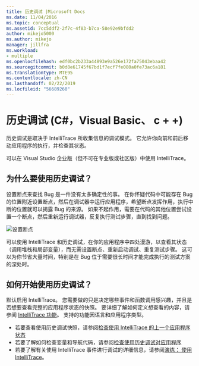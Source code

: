 ```yaml
---
title: 历史调试 |Microsoft Docs
ms.date: 11/04/2016
ms.topic: conceptual
ms.assetid: 7cc5ddf2-2f7c-4f83-b7ca-58e92e9bfdd2
author: mikejo5000
ms.author: mikejo
manager: jillfra
ms.workload:
- multiple
ms.openlocfilehash: edf0bc2b233a44893e9a526e172fa75043ebaa42
ms.sourcegitcommit: b0d8e61745f67bd1f7ecf7fe080a0fe73ac6a181
ms.translationtype: MTE95
ms.contentlocale: zh-CN
ms.lasthandoff: 02/22/2019
ms.locfileid: "56689260"
---
```

# <a name="historical-debugging-c-visual-basic-c"></a>历史调试 (C#，Visual Basic、 c + +)

历史调试是取决于 IntelliTrace 所收集信息的调试模式。 它允许你向前和前后移动应用程序的执行，并检查其状态。

 可以在 Visual Studio 企业版（但不可在专业版或社区版）中使用 IntelliTrace。

## <a name="why-use-historical-debugging"></a>为什么要使用历史调试？

 设置断点来查找 Bug 是一件没有太多确定性的事。 在你怀疑代码中可能存在 Bug 的位置附近设置断点，然后在调试器中运行应用程序，希望断点发挥作用，执行中断的位置就可以揭露 Bug 的来源。 如果不起作用，需要在代码的其他位置尝试设置一个断点，然后重新运行调试器，反复执行测试步骤，直到找到问题。

 ![设置断点](../debugger/media/breakpointprocesa.png "BreakpointProcesa")

 可以使用 IntelliTrace 和历史调试，在你的应用程序中四处漫游，以查看其状态 （调用堆栈和局部变量），而无需设置断点、重新启动调试、重复测试步骤。 这可以为你节省大量时间，特别是在 Bug 位于需要很长时间才能完成执行的测试方案的深处时。

## <a name="how-do-i-start-using-historical-debugging"></a>如何开始使用历史调试？

 默认启用 IntelliTrace。 您需要做的只是决定哪些事件和函数调用感兴趣，并且是否想要查看完整的应用程序状态的快照。 要详细了解如何定义想查看的内容，请参阅 [IntelliTrace 功能](../debugger/intellitrace-features.md)。 支持的功能因语言和应用程序类型。

 - 若要查看使用历史调试快照，请参阅[检查使用 IntelliTrace 的上一个应用程序状态](../debugger/view-historical-application-state.md)
 - 若要了解如何检查变量和导航代码，请参阅[检查使用历史调试对应用程序](../debugger/historical-debugging-inspect-app.md)
 - 若要了解有关使用 IntelliTrace 事件进行调试的详细信息，请参阅[演练： 使用 IntelliTrace](../debugger/walkthrough-using-intellitrace.md)。